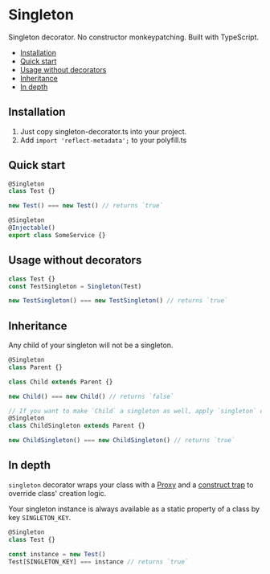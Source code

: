 # Singleton

Singleton decorator. No constructor monkeypatching. Built with TypeScript.

<!-- START doctoc generated TOC please keep comment here to allow auto update -->
<!-- DON'T EDIT THIS SECTION, INSTEAD RE-RUN doctoc TO UPDATE -->

- [Installation](#installation)
- [Quick start](#quick-start)
- [Usage without decorators](#usage-without-decorators)
- [Inheritance](#inheritance)
- [In depth](#in-depth)

<!-- END doctoc generated TOC please keep comment here to allow auto update -->

## Installation

1.  Just copy singleton-decorator.ts into your project.
2.  Add `import 'reflect-metadata';` to your polyfill.ts

## Quick start

```ts
@Singleton
class Test {}

new Test() === new Test() // returns `true`

@Singleton
@Injectable()
export class SomeService {}
```

## Usage without decorators

```ts
class Test {}
const TestSingleton = Singleton(Test)

new TestSingleton() === new TestSingleton() // returns `true`
```

## Inheritance

Any child of your singleton will not be a singleton.

```ts
@Singleton
class Parent {}

class Child extends Parent {}

new Child() === new Child() // returns `false`

// If you want to make `Child` a singleton as well, apply `singleton` decorator directly to it
@Singleton
class ChildSingleton extends Parent {}

new ChildSingleton() === new ChildSingleton() // returns `true`
```

## In depth

`singleton` decorator wraps your class with a [Proxy](https://developer.mozilla.org/en-US/docs/Web/JavaScript/Reference/Global_Objects/Proxy) and a [construct trap](https://developer.mozilla.org/en-US/docs/Web/JavaScript/Reference/Global_Objects/Proxy/handler/construct) to override class' creation logic.

Your singleton instance is always available as a static property of a class by key `SINGLETON_KEY`.

```ts
@Singleton
class Test {}

const instance = new Test()
Test[SINGLETON_KEY] === instance // returns `true`
```
